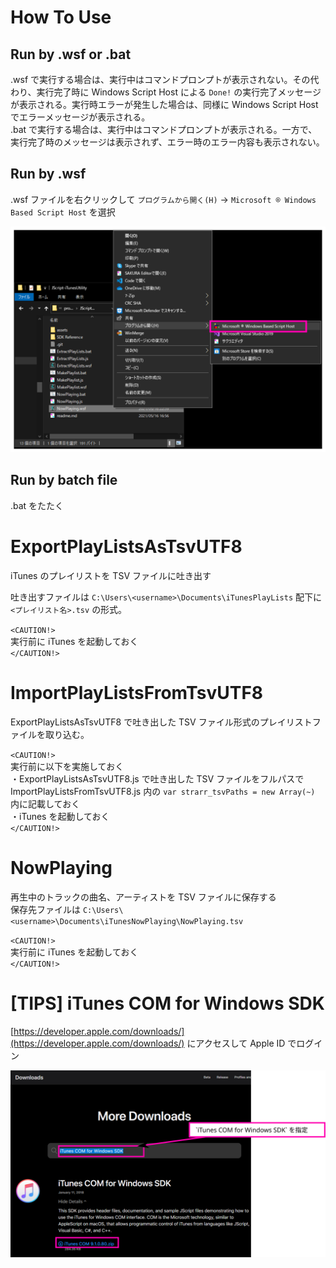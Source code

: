 # How To Use

## Run by .wsf or .bat

.wsf で実行する場合は、実行中はコマンドプロンプトが表示されない。その代わり、実行完了時に Windows Script Host による `Done!` の実行完了メッセージが表示される。実行時エラーが発生した場合は、同様に Windows Script Host でエラーメッセージが表示される。    
.bat で実行する場合は、実行中はコマンドプロンプトが表示される。一方で、実行完了時のメッセージは表示されず、エラー時のエラー内容も表示されない。  

## Run by .wsf

.wsf ファイルを右クリックして `プログラムから開く(H)` -> `Microsoft ® Windows Based Script Host` を選択

![](assets/images/2021-05-16-11-11-23.svg)

## Run by batch file

.bat をたたく

# ExportPlayListsAsTsvUTF8

iTunes のプレイリストを TSV ファイルに吐き出す  

吐き出すファイルは `C:\Users\<username>\Documents\iTunesPlayLists` 配下に `<プレイリスト名>.tsv` の形式。 

`<CAUTION!>`  
実行前に iTunes を起動しておく  
`</CAUTION!>`

# ImportPlayListsFromTsvUTF8

ExportPlayListsAsTsvUTF8 で吐き出した TSV ファイル形式のプレイリストファイルを取り込む。  


`<CAUTION!>`  
実行前に以下を実施しておく  
・ExportPlayListsAsTsvUTF8.js で吐き出した TSV ファイルをフルパスで ImportPlayListsFromTsvUTF8.js 内の `var strarr_tsvPaths = new Array(~)` 内に記載しておく  
・iTunes を起動しておく  
`</CAUTION!>`

# NowPlaying

再生中のトラックの曲名、アーティストを TSV ファイルに保存する  
保存先ファイルは `C:\Users\<username>\Documents\iTunesNowPlaying\NowPlaying.tsv`


`<CAUTION!>`  
実行前に iTunes を起動しておく  
`</CAUTION!>`

# [TIPS] iTunes COM for Windows SDK

[https://developer.apple.com/downloads/](https://developer.apple.com/downloads/) にアクセスして Apple ID でログイン

![](assets/images/iTunes-COM-for-Windows-SDK2.svg)  

